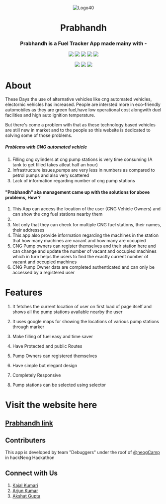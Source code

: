 <div align="center">
  
  
  
  ![Logo40](https://user-images.githubusercontent.com/50793296/167315538-25ed9ab0-b427-45c4-aa68-1a08fa016775.png)

# Prabhandh

### Prabhandh is a Fuel Tracker App made mainy with -
  
![](https://img.shields.io/badge/React-800080?style=for-the-badge&logo=react&logoColor=white)
![](https://img.shields.io/badge/Redux--Toolkit-593d88?style=for-the-badge&logo=redux&logoColor=white)
  ![](https://img.shields.io/badge/TailwindCSS-87CEEB?style=for-the-badge&logo=tailwindcss&logoColor=black)
![](https://img.shields.io/badge/FIREBASE-FFA500?style=for-the-badge&logo=firebase&logoColor=white)
![](https://img.shields.io/badge/React--Router--dom-696969?style=for-the-badge&logo=react&logoColor=white)

![](https://img.shields.io/badge/HTML5-E34F26?style=for-the-badge&logo=html5&logoColor=white)
![](https://img.shields.io/badge/CSS3-1572B6?style=for-the-badge&logo=css3&logoColor=white)
![](https://img.shields.io/badge/JavaScript-F7DF1E?style=for-the-badge&logo=javascript&logoColor=black)


</div>



# About

These Days the use of alternative vehicles like cng automated vehicles, electornic vehicles has increased. People are intersted more in eco-friendly 
automobiles as they are green fuel,have low operational cost alongwith duel facilities and high auto ignition temperature.

But there's come a problem with that as these technology based vehicles are still new in market and to the people so this website is dedicated to 
solving some of those problems.

##### Problems with CNG automated vehicle

1. Filling cng cylinders at cng pump stations is very time consuming (A tank to get filled takes atleat half an hour)
2. Infrastructure issues,pumps are very less in numbers as compared to petrol pumps and also very scattered
3. Lack of information regarding number of cng pump stations 



#### "Prabhandh" aka management came up with the solutions for above problems, How ?

1. This App can access the location of the user (CNG Vehicle Owners) and can show the cng fuel stations nearby them 
2.
3. Not only that they can check for multiple CNG fuel stations, their names, their addresses
4. This app also provide information regarding the machines in the station that how many machines are vacant and how many are occupied
5. CNG Pump owners can register themselves and their station here and can change and update the number of vacant and occupied machines which in turn helps the users to find the exactly current number of vacant and occupied machines
6. CNG Pump Owner data are completed authenticated and can only be accessed by a registered user 

# Features

1. It fetches the current location of user on first load of page itself and shows all the pump stations available nearby the user
1.  It uses google maps for showing the locations of various pump stations through marker 
2.  Make filling of fuel easy and time saver

4.  Have Protected and public Routes
5.  Pump Owners can registered themselves
6.  Have simple but elegant design
3.  Completely Responsive
7.  Pump stations can be selected using selector


# Visit the website here

## [Prabhandh link](https://prabhandh.vercel.app/)




## Contributers

This app is developed by team "Debuggers" under the roof of [@neogCamp](https://neog.camp/) in hackNeog Hackathon

## Connect with Us 


1. [Kajal Kumari](https://github.com/developers-codz)
2. [Arjun Kumar](https://github.com/arjun-computer-geek)
3. [Akshat Gupta](https://github.com/Dev-AkshatGupta)








